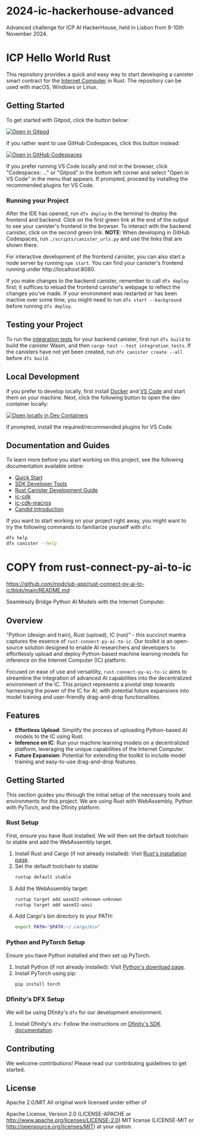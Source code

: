 # 2024-ic-hackerhouse-advanced

Advanced challenge for ICP AI HackerHouse, held in Lisbon from 9-10th November 2024.

# ICP Hello World Rust

This repository provides a quick and easy way to start developing a canister smart contract for the [Internet Computer](https://internetcomputer.org/) in Rust.
The repository can be used with macOS, Windows or Linux.

## Getting Started

To get started with Gitpod, click the button below:

[![Open in Gitpod](https://gitpod.io/button/open-in-gitpod.svg)](https://gitpod.io/#https://github.com/dfinity/icp-hello-world-rust)

If you rather want to use GitHub Codespaces, click this button instead:

[![Open in GitHub Codespaces](https://github.com/codespaces/badge.svg)](https://codespaces.new/dfinity/icp-hello-world-rust?quickstart=1)

If you prefer running VS Code locally and not in the browser, click "Codespaces: ..." or "Gitpod" in the bottom left corner and select "Open in VS Code" in the menu that appears.
If prompted, proceed by installing the recommended plugins for VS Code.

### Running your Project

After the IDE has opened, run `dfx deploy` in the terminal to deploy the frontend and backend.
Click on the first green link at the end of the output to see your canister's frontend in the browser.
To interact with the backend canister, click on the second green link.
**NOTE**: When developing in GitHub Codespaces, run `./scripts/canister_urls.py` and use the links that are shown there.

For interactive development of the frontend canister, you can also start a node server by running `npm start`.
You can find your canister's frontend running under http://localhost:8080.

If you make changes to the backend canister, remember to call `dfx deploy` first; it suffices to reload the frontend canister's webpage to reflect the changes you've made.
If your environment was restarted or has been inactive over some time, you might need to run `dfx start --background` before running `dfx deploy`.

## Testing your Project

To run the [integration tests](/src/icp_hello_world_rust_backend/tests/integration_tests.rs#L18) for your backend canister, first run `dfx build` to build the canister Wasm, and then `cargo test --test integration_tests`.
If the canisters have not yet been created, run `dfx canister create --all` before `dfx build`.

## Local Development

If you prefer to develop locally, first install [Docker](https://www.docker.com/get-started/) and [VS Code](https://code.visualstudio.com/) and start them on your machine.
Next, click the following button to open the dev container locally:

[![Open locally in Dev Containers](https://img.shields.io/static/v1?label=Dev%20Containers&message=Open&color=blue&logo=visualstudiocode)](https://vscode.dev/redirect?url=vscode://ms-vscode-remote.remote-containers/cloneInVolume?url=https://github.com/dfinity/icp-hello-world-rust)

If prompted, install the required/recommended plugins for VS Code.

## Documentation and Guides

To learn more before you start working on this project, see the following documentation available online:

- [Quick Start](https://internetcomputer.org/docs/current/developer-docs/setup/deploy-locally)
- [SDK Developer Tools](https://internetcomputer.org/docs/current/developer-docs/setup/install)
- [Rust Canister Development Guide](https://internetcomputer.org/docs/current/developer-docs/backend/rust/)
- [ic-cdk](https://docs.rs/ic-cdk)
- [ic-cdk-macros](https://docs.rs/ic-cdk-macros)
- [Candid Introduction](https://internetcomputer.org/docs/current/developer-docs/backend/candid/)

If you want to start working on your project right away, you might want to try the following commands to familiarize yourself with `dfx`:

```bash
dfx help
dfx canister --help
```

# COPY from rust-connect-py-ai-to-ic

https://github.com/modclub-app/rust-connect-py-ai-to-ic/blob/main/README.md

Seamlessly Bridge Python AI Models with the Internet Computer.

## Overview

"Python (design and train), Rust (upload), IC (run)" - this succinct mantra captures the essence of `rust-connect-py-ai-to-ic`. Our toolkit is an open-source solution designed to enable AI researchers and developers to effortlessly upload and deploy Python-based machine learning models for inference on the Internet Computer (IC) platform.

Focused on ease of use and versatility, `rust-connect-py-ai-to-ic` aims to streamline the integration of advanced AI capabilities into the decentralized environment of the IC. This project represents a pivotal step towards harnessing the power of the IC for AI, with potential future expansions into model training and user-friendly drag-and-drop functionalities.

## Features

- **Effortless Upload**: Simplify the process of uploading Python-based AI models to the IC using Rust.
- **Inference on IC**: Run your machine learning models on a decentralized platform, leveraging the unique capabilities of the Internet Computer.
- **Future Expansion**: Potential for extending the toolkit to include model training and easy-to-use drag-and-drop features.

## Getting Started

This section guides you through the initial setup of the necessary tools and environments for this project. We are using Rust with WebAssembly, Python with PyTorch, and the Dfinity platform.

### Rust Setup

First, ensure you have Rust installed. We will then set the default toolchain to stable and add the WebAssembly target.

1. Install Rust and Cargo (if not already installed): Visit [Rust's installation page](https://www.rust-lang.org/tools/install).
2. Set the default toolchain to stable:
   ```bash
   rustup default stable
   ```
3. Add the WebAssembly target:
   ```bash
   rustup target add wasm32-unknown-unknown
   rustup target add wasm32-wasi
   ```
4. Add Cargo's bin directory to your PATH:
   ```bash
   export PATH="$PATH:~/.cargo/bin"
   ```

### Python and PyTorch Setup

Ensure you have Python installed and then set up PyTorch.

1. Install Python (if not already installed): Visit [Python's download page](https://www.python.org/downloads/).
2. Install PyTorch using pip:
   ```bash
   pip install torch
   ```

### Dfinity's DFX Setup

We will be using Dfinity's `dfx` for our development environment.

1. Install Dfinity's `dfx`: Follow the instructions on [Dfinity's SDK documentation](https://sdk.dfinity.org/docs/quickstart/quickstart.html).

## Contributing

We welcome contributions! Please read our contributing guidelines to get started.

## License

Apache 2.0/MIT
All original work licensed under either of

Apache License, Version 2.0 (LICENSE-APACHE or http://www.apache.org/licenses/LICENSE-2.0)
MIT license (LICENSE-MIT or http://opensource.org/licenses/MIT) at your option.
